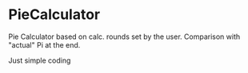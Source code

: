 # PieCalculator
Pie Calculator based on calc. rounds set by the user. Comparison with "actual" Pi at the end.

Just simple coding
